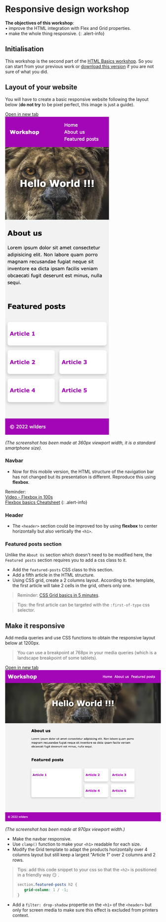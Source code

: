 # Responsive design workshop 

**The objectives of this workshop**:  
• improve the HTML integration with Flex and Grid properties.  
• make the whole thing responsive.
{: .alert-info}


## Initialisation

This workshop is the second part of the [HTML Basics workshop](https://wildcodeschool.github.io/html-basics-workshop/).
So you can start from your previous work or [download this version](https://github.com/WildCodeSchool/html-css-workshop-basics/archive/refs/heads/master.zip) if you are not sure of what you did.


## Layout of your website
You will have to create a basic responsive website following the layout below (**do not try** to be pixel perfect, this image is just a guide). 

<a href="./mobile_layout.png" target="_blank">Open in new tab <i class="bi bi-box-arrow-up-right"></i></a>  
![Layout to reproduce](mobile_layout.png) 

*(The screenshot has been made at 360px viewport width, it is a standard smartphone size).*


### Navbar

- Now for this mobile version, the HTML structure of the navigation bar has not changed but its presentation is different. Reproduce this using **flexbox**.

Reminder:  
[Video - Flexbox in 100s](https://www.youtube.com/watch?v=K74l26pE4YA)  
[Flexbox basics Cheatsheet](https://jonitrythall.com/content/images/flexboxsheet.pdf)
{: .alert-info}

### Header

- The `<header>` section could be improved too by using **flexbox** to center horizontally but also vertically the `<h1>`.

### Featured posts section

Unlike the `About Us` section which doesn't need to be modified here, the `Featured posts` section requires you to add a css class to it.
- Add the `featured-posts` CSS class to this section.
- Add a fifth article in the HTML structure.
- Using CSS grid, create a 2 columns layout. According to the template, the first article will take 2 cells in the grid, others only one.

> Reminder: [CSS Grid basics in 5 minutes](https://www.freecodecamp.org/news/learn-css-grid-in-5-minutes-f582e87b1228).  

> Tips: the first article can be targeted with the `:first-of-type` css selector.

## Make it responsive

Add media queries and use CSS functions to obtain the responsive layout below at 1200px. 
> You can use a breakpoint at 768px in your media queries (which is a landscape breakpoint of some tablets).

<a href="./desktop_layout.png" target="_blank">Open in new tab <i class="bi bi-box-arrow-up-right"></i></a> 
![Layout to reproduce](desktop_layout.png) 

*(The screenshot has been made at 970px viewport width.)*

- Make the navbar responsive.
- Use `clamp()` function to make your `<h1>` readable for each size.
- Modify the Grid template to adapt the products horizontally over 4 columns layout but still keep a largest "Article 1" over 2 columns and 2 rows.

> Tips: add this code snippet to your css so that the `<h2>` is positioned in a friendly way 😏 .
> ```css
> section.featured-posts h2 {
>    grid-column: 1 / -1;
> }
> ```

- Add a `filter: drop-shadow` propertie on the `<h1>` of the `<header>` but only for screen media to make sure this effect is excluded from printers context.
